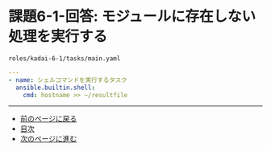 # 課題6-1-回答: モジュールに存在しない処理を実行する

`roles/kadai-6-1/tasks/main.yaml`

```yaml
---
- name: シェルコマンドを実行するタスク
  ansible.builtin.shell: 
    cmd: hostname >> ~/resultfile

```

---

- [前のページに戻る](step11.md)
- [目次](README.md)
- [次のページに進む](step12.md)


